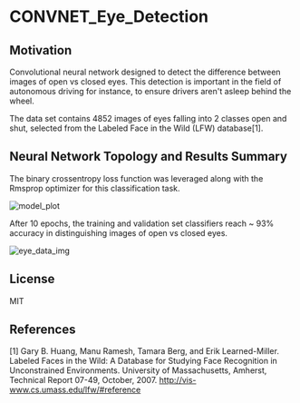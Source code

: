 # CONVNET_Eye_Detection

## Motivation
Convolutional neural network designed to detect the difference between images of open vs closed eyes. This detection is important in the field of autonomous driving for instance, to ensure drivers aren't asleep behind the wheel. 

The data set contains 4852 images of eyes falling into 2 classes open and shut, selected from the Labeled Face in the Wild (LFW) database[1].

## Neural Network Topology and Results Summary

The binary crossentropy loss function was leveraged along with the Rmsprop optimizer for this classification task.

![model_plot](https://user-images.githubusercontent.com/48378196/111556181-09182980-87de-11eb-8425-8c1b593cb1d0.png)

After 10 epochs, the training and validation set classifiers reach ~ 93% accuracy in distinguishing images of open vs closed eyes. 

![eye_data_img](https://user-images.githubusercontent.com/48378196/111556310-5b594a80-87de-11eb-922d-36d04ed2a3ae.png)

## License
MIT 

## References
[1]  Gary B. Huang, Manu Ramesh, Tamara Berg, and Erik Learned-Miller.
Labeled Faces in the Wild: A Database for Studying Face Recognition in Unconstrained Environments.
University of Massachusetts, Amherst, Technical Report 07-49, October, 2007.
http://vis-www.cs.umass.edu/lfw/#reference 
